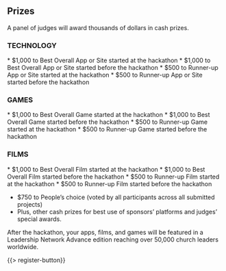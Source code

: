 ﻿## <i class="icon fa-trophy"></i> Prizes

A panel of judges will award thousands of dollars in cash prizes.
      

<h3>TECHNOLOGY</h3>
* <i class="icon fa-money money"></i> $1,000 to Best Overall App or Site started at the hackathon
* <i class="icon fa-money money"></i> $1,000 to Best Overall App or Site started before the hackathon
* <i class="icon fa-money money"></i> $500 to Runner-up App or Site started at the hackathon
* <i class="icon fa-money money"></i> $500 to Runner-up App or Site started before the hackathon

<h3>GAMES</h3>
* <i class="icon fa-money money"></i> $1,000 to Best Overall Game started at the hackathon
* <i class="icon fa-money money"></i> $1,000 to Best Overall Game started before the hackathon
* <i class="icon fa-money money"></i> $500 to Runner-up Game started at the hackathon
* <i class="icon fa-money money"></i> $500 to Runner-up Game started before the hackathon

<h3>FILMS</h3>
* <i class="icon fa-money money"></i> $1,000 to Best Overall Film started at the hackathon
* <i class="icon fa-money money"></i> $1,000 to Best Overall Film started before the hackathon
* <i class="icon fa-money money"></i> $500 to Runner-up Film started at the hackathon
* <i class="icon fa-money money"></i> $500 to Runner-up Film started before the hackathon

* <i class="icon fa-money money"></i> $750 to People’s choice (voted by all participants across all submitted projects)
* <i class="icon fa-money money"></i> Plus, other cash prizes for best use of sponsors’ platforms and judges’ special awards.

After the hackathon, your apps, films, and games will be featured in a Leadership Network Advance edition reaching over 50,000 church leaders worldwide. 

{{> register-button}}

